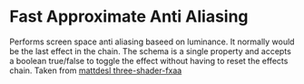 Fast Approximate Anti Aliasing
========

Performs screen space anti aliasing baseed on luminance. It normally would be the last effect in the chain. The schema is a single property and accepts a boolean true/false to toggle the effect without having to reset the effects chain. Taken from [mattdesl three-shader-fxaa](https://github.com/mattdesl/three-shader-fxaa)